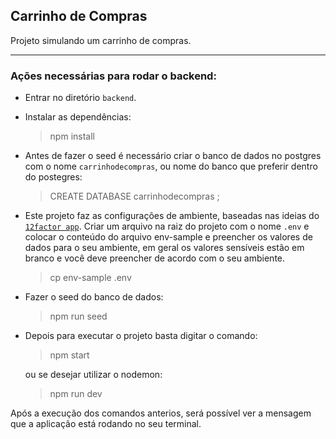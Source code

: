 ## Carrinho de Compras 
Projeto simulando um carrinho de compras.

---
### Ações necessárias para rodar o backend: 
* Entrar no diretório `backend`.
* Instalar as dependências:
  >npm install

* Antes de fazer o seed é necessário criar o banco de dados no postgres com o nome `carrinhodecompras`, ou nome do banco
que preferir dentro do postegres:
  >CREATE DATABASE carrinhodecompras ;

* Este projeto faz as configurações de ambiente, baseadas nas ideias do [`12factor app`](https://12factor.net/pt_br/).
  Criar um arquivo na raiz do projeto com o nome `.env` e colocar o conteúdo do arquivo env-sample e preencher os valores de dados para o seu ambiente, em geral os valores sensíveis estão em branco e você deve preencher de acordo com o seu ambiente.
  > cp env-sample .env

* Fazer o seed do banco de dados:
    >npm run seed

* Depois para executar o projeto basta digitar o comando:

    > npm start

   ou se desejar utilizar o nodemon: 
    > npm run dev

Após a execução dos comandos anterios, será possível ver a mensagem que a aplicação está rodando no seu terminal. 

